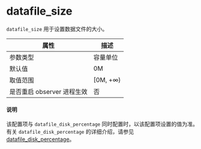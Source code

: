 datafile_size 
==================================

`datafile_size` 用于设置数据文件的大小。


|      **属性**      |  **描述**   |
|------------------|-----------|
| 参数类型             | 容量单位      |
| 默认值              | 0M        |
| 取值范围             | \[0M, +∞) |
| 是否重启 observer 进程生效 | 否         |


  <main id="notice" type='explain'>
    <h4>说明</h4>
    <p>该配置项与 <code>datafile_disk_percentage</code> 同时配置时，以该配置项设置的值为准。有关 <code>datafile_disk_percentage</code> 的详细介绍，请参见 <a href="./53.datafile_disk_percentage.md">datafile_disk_percentage</a>。</p>
  </main>
